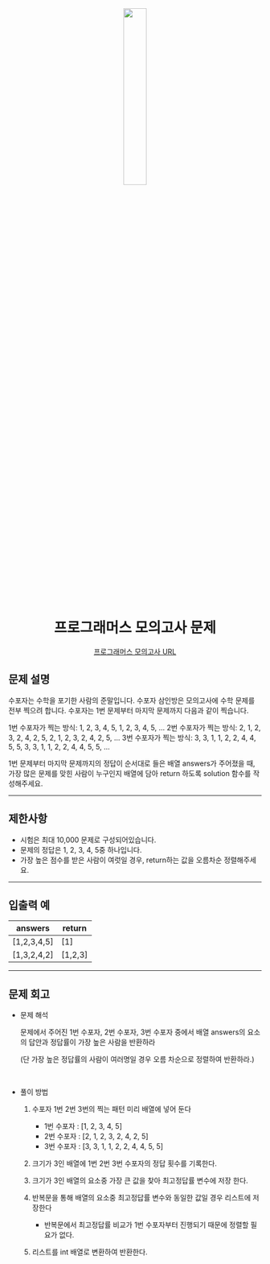 <div align="center">
<img src="" width = "30%" height="30%">

# 프로그래머스 모의고사 문제
[프로그래머스 모의고사 URL](https://school.programmers.co.kr/learn/courses/30/lessons/42840)



</div>



## 문제 설명
수포자는 수학을 포기한 사람의 준말입니다. 수포자 삼인방은 모의고사에 수학 문제를 전부 찍으려 합니다. 수포자는 1번 문제부터 마지막 문제까지 다음과 같이 찍습니다.

1번 수포자가 찍는 방식: 1, 2, 3, 4, 5, 1, 2, 3, 4, 5, ...
2번 수포자가 찍는 방식: 2, 1, 2, 3, 2, 4, 2, 5, 2, 1, 2, 3, 2, 4, 2, 5, ...
3번 수포자가 찍는 방식: 3, 3, 1, 1, 2, 2, 4, 4, 5, 5, 3, 3, 1, 1, 2, 2, 4, 4, 5, 5, ...

1번 문제부터 마지막 문제까지의 정답이 순서대로 들은 배열 answers가 주어졌을 때, 가장 많은 문제를 맞힌 사람이 누구인지 배열에 담아 return 하도록 solution 함수를 작성해주세요.

---

## 제한사항
* 시험은 최대 10,000 문제로 구성되어있습니다.
* 문제의 정답은 1, 2, 3, 4, 5중 하나입니다.
* 가장 높은 점수를 받은 사람이 여럿일 경우, return하는 값을 오름차순 정렬해주세요.
---
## 입출력 예

|answers|return|
|---|---|
|[1,2,3,4,5]|[1]|
|[1,3,2,4,2]|[1,2,3]|


---
## 문제 회고

* 문제 해석
    
    문제에서 주어진 1번 수포자, 2번 수포자, 3번 수포자 중에서 배열 answers의 요소의 답안과 정답률이 가장 높은 사람을 반환하라 

    (단 가장 높은 정답률의 사람이 여러명일 경우 오름 차순으로 정렬하여 반환하라.)

    <br>

* 풀이 방법
    
    1. 수포자 1번 2번 3번의 찍는 패턴 미리 배열에 넣어 둔다
        * 1번 수포자 : [1, 2, 3, 4, 5]
        * 2번 수포자 : [2, 1, 2, 3, 2, 4, 2, 5]
        * 3번 수포자 : [3, 3, 1, 1, 2, 2, 4, 4, 5, 5]
        
    2. 크기가 3인 배열에 1번 2번 3번 수포자의 정답 횟수를 기록한다.
    3. 크기가 3인 배열의 요소중 가장 큰 값을 찾아 최고정답률 변수에 저장 한다.
    4. 반복문을 통해 배열의 요소중 최고정답률 변수와 동일한 값일 경우 리스트에 저장한다
       * 반복문에서 최고정답률 비교가 1번 수포자부터 진행되기 때문에 정렬할 필요가 없다. 
    5. 리스트를 int 배열로 변환하여 반환한다.

        
        
    


